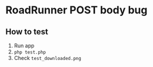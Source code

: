 # RoadRunner POST body bug

## How to test

1. Run app
2. `php test.php`
3. Check `test_downloaded.png`
